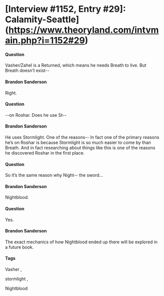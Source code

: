 # [Interview #1152, Entry #29]: Calamity-Seattle](https://www.theoryland.com/intvmain.php?i=1152#29)

#### Question

Vasher/Zahel is a Returned, which means he needs Breath to live. But Breath doesn’t exist--

#### Brandon Sanderson

Right.

#### Question

--on Roshar. Does he use St--

#### Brandon Sanderson

He uses Stormlight. One of the reasons-- In fact one of the primary reasons he’s on Roshar is because Stormlight is so much easier to come by than Breath. And in fact researching about things like this is one of the reasons he discovered Roshar in the first place.

#### Question

So it’s the same reason why Night-- the sword…

#### Brandon Sanderson

Nightblood.

#### Question

Yes.

#### Brandon Sanderson

The exact mechanics of how Nightblood ended up there will be explored in a future book.

#### Tags

Vasher
,

stormlight
,

Nightblood

